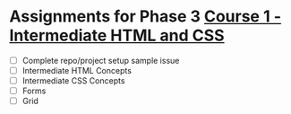 # Assignments for Phase 3 [Course 1 - Intermediate HTML and CSS](https://www.theodinproject.com/paths/full-stack-javascript/courses/intermediate-html-and-css)

- [ ] Complete repo/project setup sample issue
- [ ] Intermediate HTML Concepts
- [ ] Intermediate CSS Concepts
- [ ] Forms
- [ ] Grid
